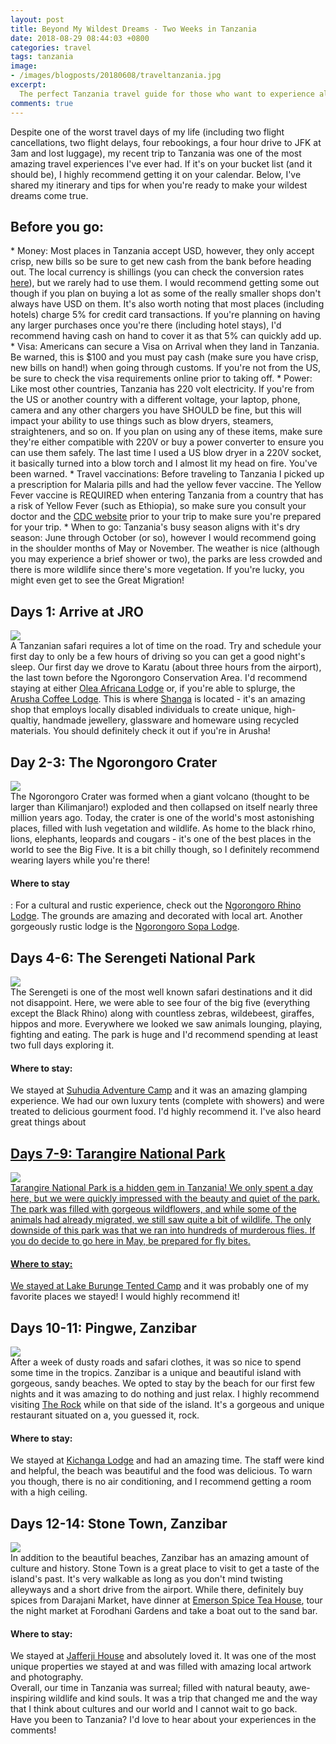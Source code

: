 ```yaml
---
layout: post
title: Beyond My Wildest Dreams - Two Weeks in Tanzania
date: 2018-08-29 08:44:03 +0800
categories: travel
tags: tanzania
image:
- /images/blogposts/20180608/traveltanzania.jpg
excerpt:
  The perfect Tanzania travel guide for those who want to experience all that Tanzania and Zanzibar has to offer.
comments: true
---
```

Despite one of the worst travel days of my life (including two flight cancellations, two flight delays, four rebookings, a four hour drive to JFK at 3am and lost luggage), my recent trip to Tanzania was one of the most amazing travel experiences I've ever had. If it's on your bucket list (and it should be), I highly recommend getting it on your calendar. Below, I've shared my itinerary and tips for when you're ready to make your wildest dreams come true.
<div class="small-space"></div>

<h2>Before you go:</h2>
* Money: Most places in Tanzania accept USD, however, they only accept crisp, new bills so be sure to get new cash from the bank before heading out. The local currency is shillings (you can check the conversion rates <a href="https://www.xe.com/currencyconverter/convert/?Amount=1&From=USD&To=TZS" target="blank">here</a>), but we rarely had to use them. I would recommend getting some out though if you plan on buying a lot as some of the really smaller shops don't always have USD on them. It's also worth noting that most places (including hotels) charge 5% for credit card transactions. If you're planning on having any larger purchases once you're there (including hotel stays), I'd recommend having cash on hand to cover it as that 5% can quickly add up.
* Visa: Americans can secure a Visa on Arrival when they land in Tanzania. Be warned, this is $100 and you must pay cash (make sure you have crisp, new bills on hand!) when going through customs. If you're not from the US, be sure to check the visa requirements online prior to taking off.
* Power: Like most other countries, Tanzania has 220 volt electricity. If you're from the US or another country with a different voltage, your laptop, phone, camera and any other chargers you have SHOULD be fine, but this will impact your ability to use things such as blow dryers, steamers, straighteners, and so on. If you plan on using any of these items, make sure they're either compatible with 220V or buy a power converter to ensure you can use them safely. The last time I used a US blow dryer in a 220V socket, it basically turned into a blow torch and I almost lit my head on fire. You've been warned.
* Travel vaccinations: Before traveling to Tanzania I picked up a prescription for Malaria pills and had the yellow fever vaccine. The Yellow Fever vaccine is REQUIRED when entering Tanzania from a country that has a risk of Yellow Fever (such as Ethiopia), so make sure you consult your doctor and the <a href="https://wwwnc.cdc.gov/travel/destinations/traveler/none/tanzania" target="blank">CDC website</a> prior to your trip to make sure you're prepared for your trip.
* When to go: Tanzania's busy season aligns with it's dry season: June through October (or so), however I would recommend going in the shoulder months of May or November. The weather is nice (although you may experience a brief shower or two), the parks are less crowded and there is more wildlife since there's more vegetation. If you're lucky, you might even get to see the Great Migration!
<div class="small-space"></div>

<h2>Days 1: Arrive at JRO</h2>
<img src="/images/blogposts/20180608/dayonetanzania.jpg">
<div class="small-space"></div>
A Tanzanian safari requires a lot of time on the road. Try and schedule your first day to only be a few hours of driving so you can get a good night's sleep. Our first day we drove to Karatu (about three hours from the airport), the last town before the Ngorongoro Conservation Area. I'd recommend staying at either <a href="https://www.booking.com/hotel/tz/olea-africana-lodge.html?aid=1491966&no_rooms=1&group_adults=1" target="blank">Olea Africana Lodge</a> or, if you're able to splurge, the <a href="https://www.booking.com/hotel/tz/arusha-coffee-lodge.en.html?aid=1491966&no_rooms=1&group_adults=1" target="blank">Arusha Coffee Lodge</a>. This is where <a href="http://www.shanga.org/" target="blank">Shanga</a> is located - it's an amazing shop that employs locally disabled individuals to create unique, high-qualtiy, handmade jewellery, glassware and homeware using recycled materials. You should definitely check it out if you're in Arusha!

<div class="small-space"></div>

<h2>Day 2-3: The Ngorongoro Crater</h2>
<img src="/images/blogposts/20180608/ngorongorocrater.jpg">
<div class="small-space"></div>
The Ngorongoro Crater was formed when a giant volcano (thought to be larger than Kilimanjaro!) exploded and then collapsed on itself nearly three million years ago. Today, the crater is one of the world's most astonishing places, filled with lush vegetation and wildlife. As home to the black rhino, lions, elephants, leopards and cougars - it's one of the best places in the world to see the Big Five. It is a bit chilly though, so I definitely recommend wearing layers while you're there!

<h4>Where to stay</h4>:
For a cultural and rustic experience, check out the <a href="http://www.ngorongoro.cc/" target="blank">Ngorongoro Rhino Lodge</a>. The grounds are amazing and decorated with local art. Another gorgeously rustic lodge is the <a href="https://www.booking.com/hotel/tz/ngorongoro-sopa-lodge.en.html?aid=1491966&no_rooms=1&group_adults=1" target="blank">Ngorongoro Sopa Lodge</a>.

<h2>Days 4-6: The Serengeti National Park</h2>
<img src="/images/blogposts/20180608/serengetinationalpark.jpg">
<div class="small-space"></div>
The Serengeti is one of the most well known safari destinations and it did not disappoint. Here, we were able to see four of the big five (everything except the Black Rhino) along with countless zebras, wildebeest, giraffes, hippos and more. Everywhere we looked we saw animals lounging, playing, fighting and eating. The park is huge and I'd recommend spending at least two full days exploring it.
<h4>Where to stay:</h4>
We stayed at <a href="https://shuhudiaadventurecamp.com/" target="blank">Suhudia Adventure Camp</a> and it was an amazing glamping experience. We had our own luxury tents (complete with showers) and were treated to delicious gourment food. I'd highly recommend it. I've also heard great things about <a href="https://www.booking.com/hotel/tz/serengeti-serena-safari-lodge.en.html?aid=1491966&no_rooms=1&group_adults=1" target="blank>Serena Safari Lodge</a>.
<div class="small-space"></div>

<h2>Days 7-9: Tarangire National Park</h2>
<img src="/images/blogposts/20180608/tarangire.jpg">
<div class="small-space"></div>
Tarangire National Park is a hidden gem in Tanzania! We only spent a day here, but we were quickly impressed with the beauty and quiet of the park. The park was filled with gorgeous wildflowers, and while some of the animals had already migrated, we still saw quite a bit of wildlife. The only downside of this park was that we ran into hundreds of murderous flies. If you do decide to go here in May, be prepared for fly bites.
<h4>Where to stay:</h4>
We stayed at <a href="http://twctanzania.com/en/accommodation/lake-burunge-tented-camp/" target="blank">Lake Burunge Tented Camp</a> and it was probably one of my favorite places we stayed! I would highly recommend it!
<div class="small-space"></div>

<h2>Days 10-11: Pingwe, Zanzibar</h2>
<img src="/images/blogposts/20180608/zanzibar.jpg">
<div class="small-space"></div>
After a week of dusty roads and safari clothes, it was so nice to spend some time in the tropics. Zanzibar is a unique and beautiful island with gorgeous, sandy beaches. We opted to stay by the beach for our first few nights and it was amazing to do nothing and just relax. I highly recommend visiting <a href="http://www.therockrestaurantzanzibar.com/" target="blank">The Rock</a> while on that side of the island. It's a gorgeous and unique restaurant situated on a, you guessed it, rock.
<h4>Where to stay:</h4>
We stayed at <a href="https://www.booking.com/hotel/tz/kichanga-lodge.en.html?aid=1491966&no_rooms=1&group_adults=1" target="blank">Kichanga Lodge</a> and had an amazing time. The staff were kind and helpful, the beach was beautiful and the food was delicious. To warn you though, there is no air conditioning, and I recommend getting a room with a high ceiling.

<h2>Days 12-14: Stone Town, Zanzibar</h2>
<img src="/images/blogposts/20180608/stonetown.jpg">
<div class="small-space"></div>
In addition to the beautiful beaches, Zanzibar has an amazing amount of culture and history. Stone Town is a great place to visit to get a taste of the island's past. It's very walkable as long as you don't mind twisting alleyways and a short drive from the airport. While there, definitely buy spices from Darajani Market, have dinner at <a href="http://www.emersonspice.com/tea-house/" target="blank">Emerson Spice Tea House</a>, tour the night market at Forodhani Gardens and take a boat out to the sand bar.
<h4>Where to stay:</h4>
We stayed at <a href="https://www.booking.com/hotel/tz/jafferji-house-amp-spa.en.html?aid=1491966&no_rooms=1&group_adults=1" target="blank">Jafferji House</a> and absolutely loved it. It was one of the most unique properties we stayed at and was filled with amazing local artwork and photography.
<div class="space"></div>
Overall, our time in Tanzania was surreal; filled with natural beauty, awe-inspiring wildlife and kind souls. It was a trip that changed me and the way that I think about cultures and our world and I cannot wait to go back.
<div class="small-space"></div>
Have you been to Tanzania? I'd love to hear about your experiences in the comments!
